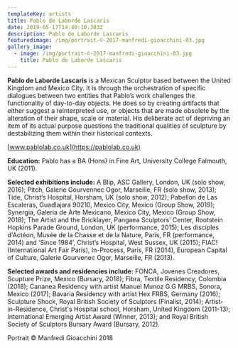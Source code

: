 ```yaml
---
templateKey: artists
title: Pablo de Laborde Lascaris
date: 2019-05-17T14:40:10.303Z
description: Pablo de Laborde Lascaris
featuredimage: /img/portrait-©-2017-manfredi-gioacchini-03.jpg
gallery_image:
  - image: /img/portrait-©-2017-manfredi-gioacchini-03.jpg
    title: Pablo de Laborde Lascaris
---
```

**Pablo de Laborde Lascaris** is a Mexican Sculptor based between the United Kingdom and Mexico City. It is through the orchestration of specific dialogues between two entities that Pablo’s work challenges the functionality of day-to-day objects. He does so by creating artifacts that either suggest a reinterpreted use, or objects that are made obsolete by the alteration of their shape, scale or material. His deliberate act of depriving an item of its actual purpose questions the traditional qualities of sculpture by destabilizing them within their historical contexts. 

[www.pablolab.co.uk](https://pablolab.co.uk)

**Education:** Pablo has a BA (Hons) in Fine Art, University College Falmouth, UK (2011). 

**Selected exhibitions include:** A Blip, ASC Gallery, London, UK (solo show, 2016); Pitch, Galerie Gourvennec Ogor, Marseille, FR (solo show, 2013); Tide, Christ’s Hospital, Horsham, UK (solo show, 2012); Pabellon de Las Escaleras, Guadlajara 90210, Mexico City, Mexico (Group Show, 2019); Synergia, Galeria de Arte Mexicano, Mexico City, Mexico (Group Show, 2018); The Artist and the Bricklayer, Pangaea Sculptors’ Center, Rootstein Hopkins Parade Ground, London, UK (performance, 2015); Les disciples d'Actéon, Musée de la Chasse et de la Nature, Paris, FR (performance, 2014) and ‘Since 1984’, Christ’s Hospital, West Sussex, UK (2015); FIAC! (International Art Fair Paris), In-Process, Paris, FR (2014), European Capital of Culture, Galerie Gourvenec Ogor, Marseille, FR (2013). 

**Selected awards and residencies include:** FONCA, Jovenes Creadores, Scupture Prize, Mexico (Bursary, 2018); Fibra, Textile Residency, Colombia (2018); Cananea Residency with artist Manuel Munoz G.G MRBS, Sonora, Mexico (2017); Bavaria Residency with artist Hex FRBS, Germany (2016); Sculpture Shock, Royal British Society of Sculptors (Finalist, 2014); Artist-in-Residence, Christ's Hospital school, Horsham, United Kingdom (2011-13); International Emerging Artist Award (Winner, 2013); and Royal British Society of Sculptors Bursary Award (Bursary, 2012).



Portrait © Manfredi Gioacchini 2018
